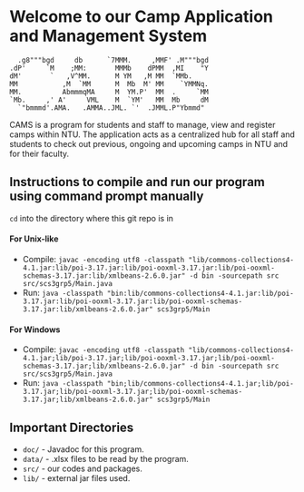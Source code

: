 # Welcome to our Camp Application and Management System

```
  .g8"""bgd     db      `7MMM.     ,MMF' .M"""bgd
.dP'     `M    ;MM:       MMMb    dPMM  ,MI    "Y
dM'       `   ,V^MM.      M YM   ,M MM  `MMb.    
MM           ,M  `MM      M  Mb  M' MM    `YMMNq.
MM.          AbmmmqMA     M  YM.P'  MM  .     `MM
`Mb.     ,' A'     VML    M  `YM'   MM  Mb     dM
  `"bmmmd'.AMA.   .AMMA..JML. `'  .JMML.P"Ybmmd"
```

CAMS is a program for students and staff to manage, view and register camps within NTU. The application acts as a centralized hub for all staff and students to check out previous, ongoing and upcoming camps in NTU and for their faculty.

## Instructions to compile and run our program using command prompt manually
`cd` into the directory where this git repo is in

#### For Unix-like
- Compile: `javac -encoding utf8 -classpath "lib/commons-collections4-4.1.jar:lib/poi-3.17.jar:lib/poi-ooxml-3.17.jar:lib/poi-ooxml-schemas-3.17.jar:lib/xmlbeans-2.6.0.jar" -d bin -sourcepath src src/scs3grp5/Main.java`
- Run: `java -classpath "bin:lib/commons-collections4-4.1.jar:lib/poi-3.17.jar:lib/poi-ooxml-3.17.jar:lib/poi-ooxml-schemas-3.17.jar:lib/xmlbeans-2.6.0.jar" scs3grp5/Main`

#### For Windows
- Compile: `javac -encoding utf8 -classpath "lib/commons-collections4-4.1.jar;lib/poi-3.17.jar;lib/poi-ooxml-3.17.jar;lib/poi-ooxml-schemas-3.17.jar;lib/xmlbeans-2.6.0.jar" -d bin -sourcepath src src/scs3grp5/Main.java`
- Run: `java -classpath "bin;lib/commons-collections4-4.1.jar;lib/poi-3.17.jar;lib/poi-ooxml-3.17.jar;lib/poi-ooxml-schemas-3.17.jar;lib/xmlbeans-2.6.0.jar" scs3grp5/Main`

## Important Directories
- `doc/` - Javadoc for this program.  
- `data/` - .xlsx files to be read by the program.  
- `src/` - our codes and packages.  
- `lib/` - external jar files used.  

